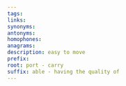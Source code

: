 ```yaml
---
tags: 
links: 
synonyms: 
antonyms: 
homophones: 
anagrams: 
description: easy to move
prefix: 
root: port - carry
suffix: able - having the quality of
---
```

